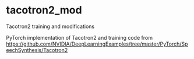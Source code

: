 # tacotron2_mod
Tacotron2 training and modifications

PyTorch implementation of Tacotron2 and training code from https://github.com/NVIDIA/DeepLearningExamples/tree/master/PyTorch/SpeechSynthesis/Tacotron2
